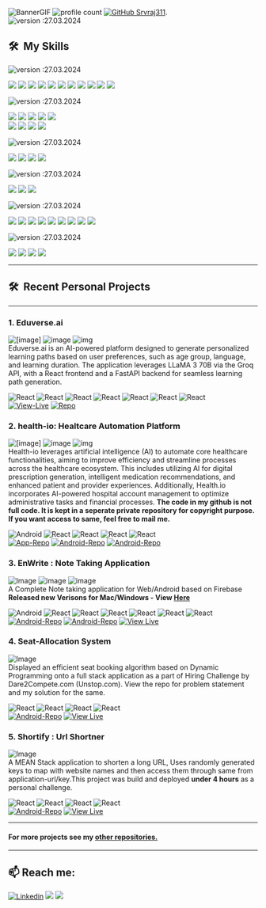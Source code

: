 ![BannerGIF](https://res.cloudinary.com/srvraj311/image/upload/v1698622202/github_xgbnga.jpg)
![profile count](https://komarev.com/ghpvc/?username=srvraj311&color=green) [![GitHub Srvraj311](https://img.shields.io/github/followers/srvraj311?label=follow&style=social)](https://github.com/srvraj311).  
![version :27.03.2024](https://img.shields.io/badge/Updated-27%20Apr%20,2024-0703fc?style=for-the-badge)

## 🛠 &nbsp;My Skills

![version :27.03.2024](https://img.shields.io/badge/%201-FRONTEND-5638ff?style=for-the-badge)

![](https://img.shields.io/badge/HTML-239120?style=for-the-badge&logo=html5&logoColor=white) ![](https://img.shields.io/badge/CSS-239120?&style=for-the-badge&logo=css3&logoColor=white) ![](https://img.shields.io/badge/JavaScript-F7DF1E?style=for-the-badge&logo=javascript&logoColor=black) ![](https://img.shields.io/badge/TypeScript-007ACC?style=for-the-badge&logo=typescript&logoColor=white) ![](https://img.shields.io/badge/Bootstrap-563D7C?style=for-the-badge&logo=bootstrap&logoColor=white)
![](https://img.shields.io/badge/React-20232A?style=for-the-badge&logo=react&logoColor=61DAFB) ![](https://img.shields.io/badge/Redux-593D88?style=for-the-badge&logo=redux&logoColor=white) ![](https://img.shields.io/badge/React_Router-CA4245?style=for-the-badge&logo=react-router&logoColor=white)
![](https://img.shields.io/badge/Angular-DD0031?style=for-the-badge&logo=angular&logoColor=white) ![](https://img.shields.io/badge/Ag_Grid-CA4245?style=for-the-badge&logo=aggrid&logoColor=white) ![](https://img.shields.io/badge/Jasmine-CA4245?style=for-the-badge&logo=jasmine&logoColor=white)

![version :27.03.2024](https://img.shields.io/badge/%202-BACKEND-5638ff?style=for-the-badge)

![](https://img.shields.io/badge/Java-ED8B00?style=for-the-badge&logo=openjdk&logoColor=white) ![](https://img.shields.io/badge/Spring_Boot-6DB33F?style=for-the-badge&logo=spring&logoColor=white) ![](https://img.shields.io/badge/Spring_Security-6DB33F?style=for-the-badge&logo=Spring-Security&logoColor=white)
![](https://img.shields.io/badge/Node.js-43853D?style=for-the-badge&logo=node.js&logoColor=white) ![](https://img.shields.io/badge/Express.js-404D59?style=for-the-badge)  
![](https://img.shields.io/badge/Python-3776AB?style=for-the-badge&logo=python&logoColor=white) ![](https://img.shields.io/badge/Flask-000000?style=for-the-badge&logo=flask&logoColor=white) ![](https://img.shields.io/badge/Numpy-000000?style=for-the-badge&logo=numpy&logoColor=white) ![](https://img.shields.io/badge/Pandas-000000?style=for-the-badge&logo=pandas&logoColor=white)

![version :27.03.2024](https://img.shields.io/badge/%203-MOBILE-5638ff?style=for-the-badge)

![](https://img.shields.io/badge/React_Native-20232A?style=for-the-badge&logo=react&logoColor=61DAFB) ![](https://img.shields.io/badge/Android-28d484?style=for-the-badge&logo=android-studio&logoColor=white) ![](https://img.shields.io/badge/Android_Studio-3DDC84?style=for-the-badge&logo=android-studio&logoColor=white) ![](https://img.shields.io/badge/XCode-20232A?style=for-the-badge&logo=xcode&logoColor=61DAFB)

![version :27.03.2024](https://img.shields.io/badge/%204-DATABASE-5638ff?style=for-the-badge)

![](https://img.shields.io/badge/MongoDB-4EA94B?style=for-the-badge&logo=mongodb&logoColor=white) ![](https://img.shields.io/badge/MySQL-00000F?style=for-the-badge&logo=mysql&logoColor=white) ![](https://img.shields.io/badge/Oracle_SQL-F80000?style=for-the-badge&logo=Oracle&logoColor=white)

![version :27.03.2024](https://img.shields.io/badge/%205-DEVOPS%20&%20Cloud-5638ff?style=for-the-badge)

![](https://img.shields.io/badge/Amazon_AWS-232F3E?style=for-the-badge&logo=amazon-aws&logoColor=white) ![](https://img.shields.io/badge/Microsoft_Azure-0089D6?style=for-the-badge&logo=microsoft-azure&logoColor=white) ![](https://img.shields.io/badge/Vercel-000000?style=for-the-badge&logo=vercel&logoColor=white)
![](https://img.shields.io/badge/Docker-1976D2?style=for-the-badge&logo=docker&logoColor=white) ![](https://img.shields.io/badge/GitLab_CI/CD-330F63?style=for-the-badge&logo=gitlab&logoColor=white) ![](https://img.shields.io/badge/Linux-FCC624?style=for-the-badge&logo=linux&logoColor=black) ![](https://img.shields.io/badge/mac%20os-000000?style=for-the-badge&logo=apple&logoColor=white) ![](https://img.shields.io/badge/Ansible-EE0000?style=for-the-badge&logo=ansible&logoColor=white) ![](https://img.shields.io/badge/VIM-%2311AB00.svg?&style=for-the-badge&logo=vim&logoColor=white)

![version :27.03.2024](https://img.shields.io/badge/%205-Design-5638ff?style=for-the-badge)

![](https://img.shields.io/badge/Figma-F24E1E?style=for-the-badge&logo=figma&logoColor=white) ![](https://img.shields.io/badge/Adobe%20XD-470137?style=for-the-badge&logo=Adobe%20XD&logoColor=#FF61F6) ![](https://img.shields.io/badge/Adobe%20Illustrator-FF9A00?style=for-the-badge&logo=adobe%20illustrator&logoColor=white) ![](https://img.shields.io/badge/Adobe%20Photoshop-31A8FF?style=for-the-badge&logo=Adobe%20Photoshop&logoColor=black)

---

## 🛠 &nbsp;Recent Personal Projects

---

### 1. Eduverse.ai

![[image]](https://res.cloudinary.com/srvraj311/image/upload/c_pad,h_200/v1743875143/Screenshot_2025-04-05_231515_gbvfmb.png) ![image](https://res.cloudinary.com/srvraj311/image/upload/c_pad,h_200/v1743875143/Screenshot_2025-04-05_231533_yqnugo.png) ![img](https://res.cloudinary.com/srvraj311/image/upload/c_pad,h_200/v1743875144/Screenshot_2025-04-05_231508_zjlcka.png)  
Eduverse.ai is an AI-powered platform designed to generate personalized learning paths based on user preferences, such as age group, language, and learning duration. The application leverages LLaMA 3 70B via the Groq API, with a React frontend and a FastAPI backend for seamless learning path generation.

![React](https://img.shields.io/badge/-Python-05122A?style=flat&logo=python)
![React](https://img.shields.io/badge/-React_-05122A?style=flat&logo=react)
![React](https://img.shields.io/badge/-MongoDB-05122A?style=flat&logo=mongodb)
![React](https://img.shields.io/badge/-Fast_API-05122A?style=flat&logo=fastapi)
![React](https://img.shields.io/badge/-Bun-05122A?style=flat&logo=bun)
![React](https://img.shields.io/badge/-Vite-05122A?style=flat&logo=vite)
![React](https://img.shields.io/badge/-Ollama-05122A?style=flat&logo=ollama)  
 [![View-Live](https://img.shields.io/badge/VIEW--LIVE-%20-5638ff?style=for-the-badge&logo=material-ui&logoColor=white)](https://eduverse-backend-lqj5.onrender.com/)
[![Repo](https://img.shields.io/badge/GITHUB--REPO-%20-5638ff?style=for-the-badge&logo=material-ui&logoColor=white)](https://github.com/srvraj311/eduverse_ai)

### 2. health-io: Healtcare Automation Platform

![[image]](https://res.cloudinary.com/srvraj311/image/upload/c_pad,h_250/v1711701716/Screenshot_1711701636_z7orev.png) ![image](https://res.cloudinary.com/srvraj311/image/upload/c_pad,h_250/v1711701716/Screenshot_1711701628_y9hyvv.png) ![img](https://res.cloudinary.com/srvraj311/image/upload/c_pad,h_250/v1653310436/Screenshot_2022-05-23_at_6.21.35_PM_pdxxht.png)  
Health-io leverages artificial intelligence (AI) to automate core healthcare functionalities, aiming to improve efficiency and streamline processes across the healthcare ecosystem. This includes utilizing AI for digital prescription generation, intelligent medication recommendations, and enhanced patient and provider experiences. Additionally, Health.io incorporates AI-powered hospital account management to optimize administrative tasks and financial processes.
**The code in my github is not full code. It is kept in a seperate private repository for copyright purpose. If you want access to same, feel free to mail me.**

![Android](https://img.shields.io/badge/-Android-05122A?style=flat&logo=android) ![React](https://img.shields.io/badge/-MongoDB-05122A?style=flat&logo=mongodb) ![React](https://img.shields.io/badge/-React_Native-05122A?style=flat&logo=react) ![React](https://img.shields.io/badge/-Spring-05122A?style=flat&logo=spring) ![React](https://img.shields.io/badge/-Angular-05122A?style=flat&logo=angular)  
[![App-Repo](https://img.shields.io/badge/Mobile--APP-%20-5638ff?style=for-the-badge&logo=material-ui&logoColor=white)](https://github.com/srvraj311/health-io-app) [![Android-Repo](https://img.shields.io/badge/DESKTOP--APP-%20-5638ff?style=for-the-badge&logo=material-ui&logoColor=white)](https://github.com/srvraj311/health-io-hospital) [![Android-Repo](https://img.shields.io/badge/BACKEND--API-%20-5638ff?style=for-the-badge&logo=material-ui&logoColor=white)](https://github.com/srvraj311/health-io-api)

### 3. EnWrite : Note Taking Application

![Image](https://res.cloudinary.com/srvraj311/image/upload/c_scale,h_140/v1651097378/Screenshot_2022-04-28_at_3.39.29_AM_xwu1lo.png) ![image](https://res.cloudinary.com/srvraj311/image/upload/c_scale,h_140/v1626325667/Screenshot_20210715_103641_tniq8i.png) ![image](https://res.cloudinary.com/srvraj311/image/upload/c_scale,h_140/v1626325667/Screenshot_20210715_103649_ubdhbg.png)  
A Complete Note taking application for Web/Android based on Firebase
**Released new Verisons for Mac/Windows - View [Here](https://github.com/srvraj311/enwrite-angular/releases/tag/0.1.0)**

![Android](https://img.shields.io/badge/-Android-05122A?style=flat&logo=android) ![React](https://img.shields.io/badge/-React-05122A?style=flat&logo=react) ![React](https://img.shields.io/badge/-MongoDB-05122A?style=flat&logo=mongodb) ![React](https://img.shields.io/badge/-ExpressJS-05122A?style=flat&logo=express) ![React](https://img.shields.io/badge/-Angular-05122A?style=flat&logo=angular) ![React](https://img.shields.io/badge/-NodeJS-05122A?style=flat&logo=node.js) ![React](https://img.shields.io/badge/-Firebase-05122A?style=flat&logo=firebase)  
[![Android-Repo](https://img.shields.io/badge/Android-%20-5638ff?style=for-the-badge&logo=material-ui&logoColor=white)](https://github.com/srvraj311/enWrite-Android) [![Android-Repo](https://img.shields.io/badge/FRONTEND--WEB-%20-5638ff?style=for-the-badge&logo=material-ui&logoColor=white)](https://github.com/srvraj311/enWrite-angular) [![View Live](https://img.shields.io/badge/VIEW--LIVE-%20-5638ff?style=for-the-badge&logo=material-ui&logoColor=white)](https://enwrite-web.web.app)

### 4. Seat-Allocation System

![Image](https://res.cloudinary.com/srvraj311/image/upload/c_scale,w_190/v1649563429/Screenshot_2022-04-10_at_9.32.47_AM_vzxnch.png)  
Displayed an efficient seat booking algorithm based on Dynamic Programming onto a full stack application as a part of Hiring Challenge by Dare2Compete.com (Unstop.com). View the repo for problem statement and my solution for the same.

![React](https://img.shields.io/badge/-MongoDB-05122A?style=flat&logo=mongodb) ![React](https://img.shields.io/badge/-ExpressJS-05122A?style=flat&logo=express) ![React](https://img.shields.io/badge/-Angular-05122A?style=flat&logo=angular) ![React](https://img.shields.io/badge/-NodeJS-05122A?style=flat&logo=node.js)  
[![Android-Repo](https://img.shields.io/badge/CODEBASE-%20-5638ff?style=for-the-badge&logo=material-ui&logoColor=white)](https://github.com/srvraj311/seat-allocation-fullstack) [![View Live](https://img.shields.io/badge/VIEW--LIVE-%20-5638ff?style=for-the-badge&logo=material-ui&logoColor=white)](https://seat-allocation-fullstack.vercel.app/)

### 5. Shortify : Url Shortner

![Image](https://res.cloudinary.com/srvraj311/image/upload/c_scale,w_238/v1650611514/Screenshot_2022-04-22_at_12.36.33_PM_ewbfp5.png)  
A MEAN Stack application to shorten a long URL, Uses randomly generated keys to map with website names and then access them through same from application-url/key.This project was build and deployed **under 4 hours** as a personal challenge.

![React](https://img.shields.io/badge/-MongoDB-05122A?style=flat&logo=mongodb) ![React](https://img.shields.io/badge/-ExpressJS-05122A?style=flat&logo=express) ![React](https://img.shields.io/badge/-Angular-05122A?style=flat&logo=angular) ![React](https://img.shields.io/badge/-NodeJS-05122A?style=flat&logo=node.js)  
[![Android-Repo](https://img.shields.io/badge/CODEBASE-%20-5638ff?style=for-the-badge&logo=material-ui&logoColor=white)](https://github.com/srvraj311/shortify-url-shortener) [![View Live](https://img.shields.io/badge/VIEW--LIVE-%20-5638ff?style=for-the-badge&logo=material-ui&logoColor=white)](https://shrtfy.vercel.app/)

---

#### **For more projects see my [other repositories.](https://github.com/srvraj311?tab=repositories)**

---

## 📫 Reach me:

[![Linkedin](https://img.shields.io/badge/LinkedIn-0077B5?style=for-the-badge&logo=linkedin&logoColor=white)](https://www.linkedin.com/in/srvraj311/) [![](https://img.shields.io/badge/Gmail-D14836?style=for-the-badge&logo=gmail&logoColor=white)](mailto://sourabhraj311@gmail.com) [![](https://img.shields.io/badge/Google_Play-414141?style=for-the-badge&logo=google-play&logoColor=white)](https://play.google.com/store/apps/dev?id=8639471483097231208&hl=en_IN&gl=US)
